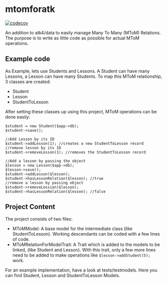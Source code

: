 # mtomforatk
[![codecov](https://codecov.io/gh/PhilippGrashoff/mtomforatk/branch/master/graph/badge.svg)](https://codecov.io/gh/PhilippGrashoff/mtomforatk)

An addition to atk4/data to easily manage Many To Many (MToM) Relations. The purpose
is to write as little code as possible for actual MToM operations.

## Example code
As Example, lets use Students and Lessons. A Student can have many Lessons, a Lesson can have many Students.
To map this MToM relationship, 3 classes are created:
* Student
* Lesson
* StudentToLesson

After setting these classes up using this project, MToM operations can be done easily:
```
$student = new Student($app->db);
$student->save();

//Add Lesson by its ID
$student->addLesson(1); //creates a new StudentToLesson record
//remove lesson by its ID
$student->removeLesson(1); //removes the StudentToLesson record

//Add a lesson by passing the object
$lesson = new Lesson($app->db);
$lesson->save();
$student->addLesson($lesson);
$student->hasLessonRelation($lesson); //true
//remove a lesson by passing object
$student->removeLession($lesson);
$student->hasLessonRelation($lesson); //false
```

## Project Content
The project consists of two files:
* MToMModel: A base model for the intermediate class (like StudentToLesson). Working descendants can be coded with a few lines of code.
* MToMRelationForModelTrait: A Trait which is added to the models to be linked, (like Student and Lesson). With this trait, only a few more lines need to be added to make operations like `$lesson->addStudent(5);` work.

For an example implementation, have a look at tests/testmodels. Here you can find Student, Lesson and StudentToLesson Models.
